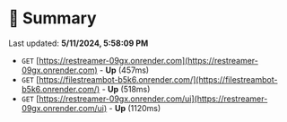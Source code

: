 # 📖 Summary
Last updated: **5/11/2024, 5:58:09 PM**

- `GET` [https://restreamer-09gx.onrender.com](https://restreamer-09gx.onrender.com) - **Up** (457ms)
- `GET` [https://filestreambot-b5k6.onrender.com/](https://filestreambot-b5k6.onrender.com/) - **Up** (518ms)
- `GET` [https://restreamer-09gx.onrender.com/ui](https://restreamer-09gx.onrender.com/ui) - **Up** (1120ms)
